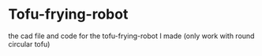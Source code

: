 # Tofu-frying-robot
the cad file and code for the tofu-frying-robot I made (only work with round circular tofu)
